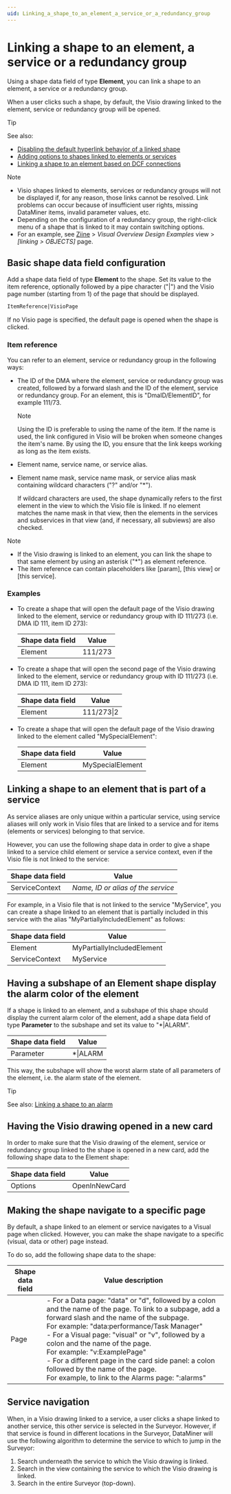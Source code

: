 ```yaml
---
uid: Linking_a_shape_to_an_element_a_service_or_a_redundancy_group
---
```


# Linking a shape to an element, a service or a redundancy group

Using a shape data field of type **Element**, you can link a shape to an element, a service or a redundancy group.

When a user clicks such a shape, by default, the Visio drawing linked to the element, service or redundancy group will be opened.

> [!TIP]
> See also:
>
> - [Disabling the default hyperlink behavior of a linked shape](xref:Disabling_the_default_hyperlink_behavior_of_a_linked_shape)
> - [Adding options to shapes linked to elements or services](xref:Adding_options_to_shapes_linked_to_elements_or_services)
> - [Linking a shape to an element based on DCF connections](xref:Linking_a_shape_to_an_element_based_on_DCF_connections)

> [!NOTE]
>
> - Visio shapes linked to elements, services or redundancy groups will not be displayed if, for any reason, those links cannot be resolved. Link problems can occur because of insufficient user rights, missing DataMiner items, invalid parameter values, etc.
> - Depending on the configuration of a redundancy group, the right-click menu of a shape that is linked to it may contain switching options.
> - For an example, see [Ziine](xref:ZiineDemoSystem) > *Visual Overview Design Examples* view > *[linking > OBJECTS]* page.

## Basic shape data field configuration

Add a shape data field of type **Element** to the shape. Set its value to the item reference, optionally followed by a pipe character ("\|") and the Visio page number (starting from 1) of the page that should be displayed.

```txt
ItemReference|VisioPage
```

If no Visio page is specified, the default page is opened when the shape is clicked.

### Item reference

You can refer to an element, service or redundancy group in the following ways:

- The ID of the DMA where the element, service or redundancy group was created, followed by a forward slash and the ID of the element, service or redundancy group. For an element, this is "DmaID/ElementID", for example 111/73.

  > [!NOTE]
  > Using the ID is preferable to using the name of the item. If the name is used, the link configured in Visio will be broken when someone changes the item's name. By using the ID, you ensure that the link keeps working as long as the item exists.

- Element name, service name, or service alias.

- Element name mask, service name mask, or service alias mask containing wildcard characters ("?" and/or "\*").

  If wildcard characters are used, the shape dynamically refers to the first element in the view to which the Visio file is linked. If no element matches the name mask in that view, then the elements in the services and subservices in that view (and, if necessary, all subviews) are also checked.

> [!NOTE]
>
> - If the Visio drawing is linked to an element, you can link the shape to that same element by using an asterisk ("\*") as element reference.
> - The item reference can contain placeholders like \[param\], \[this view\] or \[this service\].

### Examples

- To create a shape that will open the default page of the Visio drawing linked to the element, service or redundancy group with ID 111/273 (i.e. DMA ID 111, item ID 273):

  | Shape data field | Value   |
  | ---------------- | ------- |
  | Element          | 111/273 |

- To create a shape that will open the second page of the Visio drawing linked to the element, service or redundancy group with ID 111/273 (i.e. DMA ID 111, item ID 273):

  | Shape data field | Value      |
  | ---------------- | ---------- |
  | Element          | 111/273\|2 |

- To create a shape that will open the default page of the Visio drawing linked to the element called "MySpecialElement":

  | Shape data field | Value            |
  | ---------------- | ---------------- |
  | Element          | MySpecialElement |

## Linking a shape to an element that is part of a service

As service aliases are only unique within a particular service, using service aliases will only work in Visio files that are linked to a service and for items (elements or services) belonging to that service.

However, you can use the following shape data in order to give a shape linked to a service child element or service a service context, even if the Visio file is not linked to the service:

| Shape data field | Value                              |
| ---------------- | ---------------------------------- |
| ServiceContext   | *Name, ID or alias of the service* |

For example, in a Visio file that is not linked to the service "MyService", you can create a shape linked to an element that is partially included in this service with the alias "MyPartiallyIncludedElement" as follows:

| Shape data field | Value                      |
| ---------------- | -------------------------- |
| Element          | MyPartiallyIncludedElement |
| ServiceContext   | MyService                  |

## Having a subshape of an Element shape display the alarm color of the element

If a shape is linked to an element, and a subshape of this shape should display the current alarm color of the element, add a shape data field of type **Parameter** to the subshape and set its value to "\*\|ALARM".

| Shape data field | Value     |
| ---------------- | --------- |
| Parameter        | \*\|ALARM |

This way, the subshape will show the worst alarm state of all parameters of the element, i.e. the alarm state of the element.

> [!TIP]
> See also: [Linking a shape to an alarm](xref:Linking_a_shape_to_an_alarm)

## Having the Visio drawing opened in a new card

In order to make sure that the Visio drawing of the element, service or redundancy group linked to the shape is opened in a new card, add the following shape data to the Element shape:

| Shape data field | Value         |
| ---------------- | ------------- |
| Options          | OpenInNewCard |

## Making the shape navigate to a specific page

By default, a shape linked to an element or service navigates to a Visual page when clicked. However, you can make the shape navigate to a specific (visual, data or other) page instead.

To do so, add the following shape data to the shape:

| Shape data field | Value description |
| ---------------- | ----------------- |
| Page | \- For a Data page: "data" or "d", followed by a colon and the name of the page. To link to a subpage, add a forward slash and the name of the subpage. <br>For example: "data:performance/Task Manager"<br>- For a Visual page: "visual" or "v", followed by a colon and the name of the page.<br>For example: "v:ExamplePage"<br>- For a different page in the card side panel: a colon followed by the name of the page.<br>For example, to link to the Alarms page: ":alarms" |

## Service navigation

When, in a Visio drawing linked to a service, a user clicks a shape linked to another service, this other service is selected in the Surveyor. However, if that service is found in different locations in the Surveyor, DataMiner will use the following algorithm to determine the service to which to jump in the Surveyor:

1. Search underneath the service to which the Visio drawing is linked.
1. Search in the view containing the service to which the Visio drawing is linked.
1. Search in the entire Surveyor (top-down).
